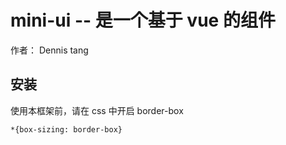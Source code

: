 # mini-ui -- 是一个基于 vue 的组件

作者： Dennis tang


## 安装

使用本框架前，请在 css 中开启 border-box

```
*{box-sizing: border-box}
```
